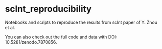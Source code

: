 # scInt_reproducibility
Notebooks and scripts to reproduce the results from scInt paper of Y. Zhou et al.

You can also check out the full code and data with DOI: 10.5281/zenodo.7870856. 
